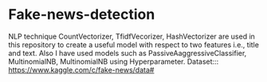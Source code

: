 # Fake-news-detection
NLP technique CountVectorizer, TfidfVecorizer, HashVectorizer are used in this repository to create a useful model with respect to two features i.e., title and text. Also I have used models such as PassiveAaggressiveClassifier, MultinomialNB, MultinomialNB using Hyperparameter.
Dataset::: https://www.kaggle.com/c/fake-news/data#
